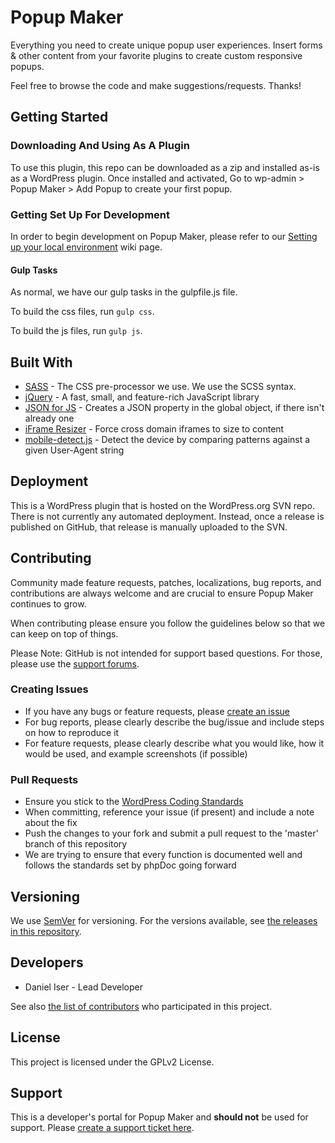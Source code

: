 # Popup Maker
Everything you need to create unique popup user experiences. Insert forms & other content from your favorite plugins to create custom responsive popups.

Feel free to browse the code and make suggestions/requests. Thanks!

## Getting Started

### Downloading And Using As A Plugin
To use this plugin, this repo can be downloaded as a zip and installed as-is as a WordPress plugin. Once installed and activated, Go to wp-admin > Popup Maker > Add Popup to create your first popup.

### Getting Set Up For Development
In order to begin development on Popup Maker, please refer to our [Setting up your local environment](https://github.com/PopupMaker/Popup-Maker/wiki/Setting-up-your-local-environment) wiki page.

#### Gulp Tasks
As normal, we have our gulp tasks in the gulpfile.js file.

To build the css files, run `gulp css`.

To build the js files, run `gulp js`. 

## Built With
* [SASS](https://sass-lang.com) - The CSS pre-processor we use. We use the SCSS syntax.
* [jQuery](https://jquery.com) - A fast, small, and feature-rich JavaScript library
* [JSON for JS](https://github.com/douglascrockford/JSON-js) - Creates a JSON property in the global object, if there isn't already one
* [iFrame Resizer](https://github.com/davidjbradshaw/iframe-resizer) - Force cross domain iframes to size to content
* [mobile-detect.js](https://github.com/hgoebl/mobile-detect.js) - Detect the device by comparing patterns against a given User-Agent string

## Deployment
This is a WordPress plugin that is hosted on the WordPress.org SVN repo.
There is not currently any automated deployment. Instead, once a release is published on GitHub, that release is manually uploaded to the SVN.

## Contributing
Community made feature requests, patches, localizations, bug reports, and contributions are always welcome and are crucial to ensure Popup Maker continues to grow.

When contributing please ensure you follow the guidelines below so that we can keep on top of things.

Please Note: GitHub is not intended for support based questions. For those, please use the [support forums](https://wordpress.org/support/plugin/popup-maker/).

### Creating Issues
* If you have any bugs or feature requests, please [create an issue](https://github.com/PopupMaker/Popup-Maker/issues/new)
* For bug reports, please clearly describe the bug/issue and include steps on how to reproduce it
* For feature requests, please clearly describe what you would like, how it would be used, and example screenshots (if possible)

### Pull Requests
* Ensure you stick to the [WordPress Coding Standards](https://codex.wordpress.org/WordPress_Coding_Standards)
* When committing, reference your issue (if present) and include a note about the fix
* Push the changes to your fork and submit a pull request to the 'master' branch of this repository
* We are trying to ensure that every function is documented well and follows the standards set by phpDoc going forward

## Versioning
We use [SemVer](http://semver.org/) for versioning. For the versions available, see [the releases in this repository](https://github.com/PopupMaker/Popup-Maker/releases).

## Developers
* Daniel Iser - Lead Developer

See also [the list of contributors](https://github.com/PopupMaker/Popup-Maker/graphs/contributors) who participated in this project.

## License
This project is licensed under the GPLv2 License.

## Support
This is a developer's portal for Popup Maker and **should not** be used for support. Please [create a support ticket here](https://wordpress.org/support/plugin/popup-maker/).

